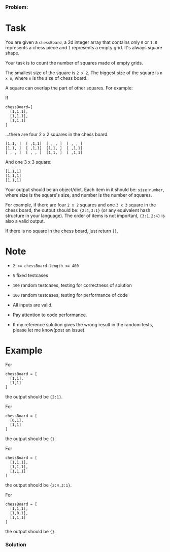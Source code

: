 ### Problem:
<h1 id="task">Task</h1>
<p>You are given a <code>chessBoard</code>, a 2d integer array that contains only <code>0</code> or <code>1</code>. <code>0</code> represents a chess piece and <code>1</code> represents a empty grid. It&apos;s always square shape.</p>
<p>Your task is to count the number of squares made of empty grids.</p>
<p>The smallest size of the square is <code>2 x 2</code>. The biggest size of the square is <code>n x n</code>, where <code>n</code> is the size of chess board. </p>
<p>A square can overlap the part of other squares. For example:</p>
<p>If</p>
<pre><code>chessBoard=[
  [1,1,1],
  [1,1,1],
  [1,1,1]
]</code></pre><p>...there are four 2 x 2 squares in the chess board:</p>
<pre><code>[1,1, ]  [ ,1,1]  [ , , ]  [ , , ]
[1,1, ]  [ ,1,1]  [1,1, ]  [ ,1,1]
[ , , ]  [ , , ]  [1,1, ]  [ ,1,1]</code></pre><p>And one 3 x 3 square:</p>
<pre><code>[1,1,1]
[1,1,1]
[1,1,1]</code></pre><p>Your output should be an object/dict. Each item in it should be: <code>size:number</code>, where size is the square&apos;s size, and number is the number of squares. </p>
<p>For example, if there are four <code>2 x 2</code> squares and one <code>3 x 3</code> square in the chess board, the output should be: <code>{2:4,3:1}</code> (or any equivalent hash structure in your language). The order of items is not important, <code>{3:1,2:4}</code> is also a valid output.</p>
<p>If there is no square in the chess board, just return <code>{}</code>.</p>
<h1 id="note">Note</h1>
<ul>
<li><code>2 &lt;= chessBoard.length &lt;= 400</code></li>
</ul>
<ul>
<li><p><code>5</code> fixed testcases</p>
</li>
<li><p><code>100</code> random testcases, testing for correctness of solution</p>
</li>
<li><p><code>100</code> random testcases, testing for performance of code</p>
</li>
<li><p>All inputs are valid.</p>
</li>
<li><p>Pay attention to code performance.</p>
</li>
<li><p>If my reference solution gives the wrong result in the random tests, please let me know(post an issue). </p>
</li>
</ul>
<h1 id="example">Example</h1>
<p>For </p>
<pre><code>chessBoard = [
  [1,1],
  [1,1]
]</code></pre><p>the output should be <code>{2:1}</code>.</p>
<p>For </p>
<pre><code>chessBoard = [
  [0,1],
  [1,1]
]</code></pre><p>the output should be <code>{}</code>.</p>
<p>For </p>
<pre><code>chessBoard = [
  [1,1,1],
  [1,1,1],
  [1,1,1]
]</code></pre><p>the output should be <code>{2:4,3:1}</code>.</p>
<p>For </p>
<pre><code>chessBoard = [
  [1,1,1],
  [1,0,1],
  [1,1,1]
]</code></pre><p>the output should be <code>{}</code>.</p>

### Solution